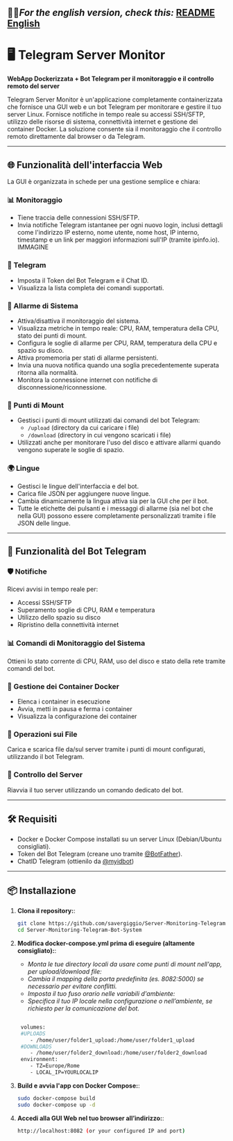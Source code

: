 
## 🔵🔴*For the english version, check this:* [README English](README.md) 

# 🖥️ Telegram Server Monitor  
**WebApp Dockerizzata + Bot Telegram per il monitoraggio e il controllo remoto del server**

Telegram Server Monitor è un'applicazione completamente containerizzata che fornisce una GUI web e un bot Telegram per monitorare e gestire il tuo server Linux. Fornisce notifiche in tempo reale su accessi SSH/SFTP, utilizzo delle risorse di sistema, connettività internet e gestione dei container Docker. La soluzione consente sia il monitoraggio che il controllo remoto direttamente dal browser o da Telegram.

---
## 🌐 Funzionalità dell'interfaccia Web

La GUI è organizzata in schede per una gestione semplice e chiara:

### 📊 Monitoraggio
- Tiene traccia delle connessioni SSH/SFTP.
- Invia notifiche Telegram istantanee per ogni nuovo login, inclusi dettagli come l'indirizzo IP esterno, nome utente, nome host, IP interno, timestamp e un link per maggiori informazioni sull'IP (tramite ipinfo.io).
IMMAGINE
### 🤖 Telegram
- Imposta il Token del Bot Telegram e il Chat ID.
- Visualizza la lista completa dei comandi supportati.

### 🚨 Allarme di Sistema
- Attiva/disattiva il monitoraggio del sistema.
- Visualizza metriche in tempo reale: CPU, RAM, temperatura della CPU, stato dei punti di mount.
- Configura le soglie di allarme per CPU, RAM, temperatura della CPU e spazio su disco.
- Attiva promemoria per stati di allarme persistenti.
- Invia una nuova notifica quando una soglia precedentemente superata ritorna alla normalità.
- Monitora la connessione internet con notifiche di disconnessione/riconnessione.

### 📂 Punti di Mount
- Gestisci i punti di mount utilizzati dai comandi del bot Telegram:
  - `/upload` (directory da cui caricare i file)
  - `/download` (directory in cui vengono scaricati i file)
- Utilizzati anche per monitorare l'uso del disco e attivare allarmi quando vengono superate le soglie di spazio.

### 🌍 Lingue
- Gestisci le lingue dell'interfaccia e del bot.
- Carica file JSON per aggiungere nuove lingue.
- Cambia dinamicamente la lingua attiva sia per la GUI che per il bot.
- Tutte le etichette dei pulsanti e i messaggi di allarme (sia nel bot che nella GUI) possono essere completamente personalizzati tramite i file JSON delle lingue.

---
## 🤖 Funzionalità del Bot Telegram

### 🛡️ Notifiche  
Ricevi avvisi in tempo reale per:  
- Accessi SSH/SFTP  
- Superamento soglie di CPU, RAM e temperatura  
- Utilizzo dello spazio su disco  
- Ripristino della connettività internet  

### 📊 Comandi di Monitoraggio del Sistema  
Ottieni lo stato corrente di CPU, RAM, uso del disco e stato della rete tramite comandi del bot.

### 🐳 Gestione dei Container Docker  
- Elenca i container in esecuzione  
- Avvia, metti in pausa e ferma i container
- Visualizza la configurazione dei container

### 📂 Operazioni sui File  
Carica e scarica file da/sul server tramite i punti di mount configurati, utilizzando il bot Telegram.

### 🔁 Controllo del Server  
Riavvia il tuo server utilizzando un comando dedicato del bot.

---
## 🛠️ Requisiti

- Docker e Docker Compose installati su un server Linux (Debian/Ubuntu consigliati).
- Token del Bot Telegram (creane uno tramite [@BotFather](https://t.me/BotFather)).
- ChatID Telegram (ottienilo da [@myidbot](https://t.me/IDBot))
---  
## 📦 Installazione

1. **Clona il repository:**:
   ```bash
   git clone https://github.com/savergiggio/Server-Monitoring-Telegram-Bot-System.git
   cd Server-Monitoring-Telegram-Bot-System

2. **Modifica docker-compose.yml prima di eseguire (altamente consigliato):**:
   
     - *Monta le tue directory locali da usare come punti di mount nell'app, per upload/download file:*
     - *Cambia il mapping della porta predefinita (es. 8082:5000) se necessario per evitare conflitti.*
     - *Imposta il tuo fuso orario nelle variabili d'ambiente:*
     - *Specifica il tuo IP locale nella configurazione o nell’ambiente, se richiesto per la comunicazione del bot.*
   
   ```bash
   
    volumes:
    #UPLOADS
       - /home/user/folder1_upload:/home/user/folder1_upload
    #DOWNLOADS
       - /home/user/folder2_download:/home/user/folder2_download
    environment:
       - TZ=Europe/Rome
       - LOCAL_IP=YOURLOCALIP
   
3. **Build e avvia l'app con Docker Compose:**:
   ```bash
   sudo docker-compose build
   sudo docker-compose up -d
4. **Accedi alla GUI Web nel tuo browser all’indirizzo:**:
   ```bash
   http://localhost:8082 (or your configured IP and port)

